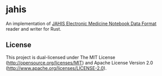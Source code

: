 jahis
=====
An implementation of [JAHIS Electronic Medicine Notebook Data Format](https://www.jahis.jp/standard/detail/id=665) reader and writer for Rust.

## License
This project is dual-licensed under The MIT License (http://opensource.org/licenses/MIT) and Apache License Version 2.0 (http://www.apache.org/licenses/LICENSE-2.0).
